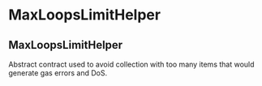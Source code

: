 # MaxLoopsLimitHelper

## MaxLoopsLimitHelper

Abstract contract used to avoid collection with too many items that would generate gas errors and DoS.
